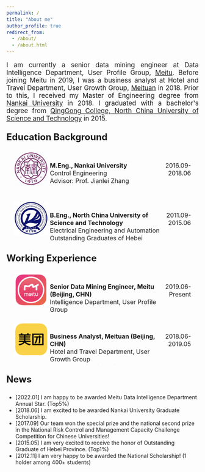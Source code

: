 ```yaml
---
permalink: /
title: "About me"
author_profile: true
redirect_from: 
  - /about/
  - /about.html
---
```


<p style="font-size: 17px; text-align: justify;">I am currently a senior data mining engineer at Data Intelligence Department, User Profile Group, <a href="https://www.meitu.com/en">Meitu</a>. Before joining Meitu in 2019, I was a business analyst at Hotel and Travel Department, User Growth Group, <a href="https://www.meituan.com/en-US/about-us">Meituan</a> in 2018. Prior to this, I received my Master of Engineering degree from <a href="https://www.nankai.edu.cn/">Nankai University</a> in 2018. I graduated with a bachelor's degree from <a href="https://www.qgxy.cn/index.html">QingGong College, North China University of Science and Technology</a> in 2015.</p>




<p style="font-size: 24px; font-weight: bold;">Education Background</p>

<html lang="en">
<head>
    <meta charset="UTF-8">
    <meta name="viewport" content="width=device-width, initial-scale=1.0">
    <title>Three Column Layout</title>
    <style>
        .container {
            display: flex;
            justify-content: space-between;
            align-items: flex-start;
            margin: 20px;
        }
        .image {
            flex: 1;
            margin-right: 4px; /* Add spacing between image and text */
        }
        .text {
            flex: 3.5;
            text-align: left;
            height: 100px; /* Fixed height */
            overflow: hidden; /* Hide overflow text */
            font-size: 16px;
            margin-top: 10px; /* Adjust top margin if needed */
        }
        .date {
            flex: 1;
            text-align: right;
            font-size: 16px;
            margin-top: 10px; /* Adjust top margin if needed */
        }
        img {
            max-width: 90px; /* Fixed width for the image */
            height: auto;
        }
    </style>
</head>
<body>
    <div class="container">
        <div class="image">
            <img src="/images/nankai.jpg" alt="nankai"> <!-- First image -->
        </div>
        <div class="text">
            <p><b>M.Eng., Nankai University</b><br>Control Engineering<br>Advisor: Prof. Jianlei Zhang</p>
        </div>
        <div class="date">
            <p>2016.09-2018.06</p>
        </div>
    </div>
    <div class="container">
        <div class="image">
            <img src="/images/qinggong.jpg" alt="qinggong"> <!-- Second image -->
        </div>
        <div class="text">
            <p><b>B.Eng., North China University of Science and Technology</b><br>Electrical Engineering and Automation<br>Outstanding Graduates of Hebei Province</p>
        </div>
        <div class="date">
            <p>2011.09-2015.06</p>
        </div>
    </div>
</body>
</html>


<p style="font-size: 24px; font-weight: bold;">Working Experience</p>

<html lang="en">
<head>
    <meta charset="UTF-8">
    <meta name="viewport" content="width=device-width, initial-scale=1.0">
    <title>Three Column Layout</title>
    <style>
        .container {
            display: flex;
            justify-content: space-between;
            align-items: flex-start;
            margin: 20px;
        }
        .image {
            flex: 1;
            margin-right: 4px; /* Add spacing between image and text */
        }
        .text {
            flex: 3.5;
            text-align: left;
            height: 100px; /* Fixed height */
            overflow: hidden; /* Hide overflow text */
            font-size: 16px;
            margin-top: 10px; /* Adjust top margin if needed */
        }
        .date {
            flex: 1;
            text-align: right;
            font-size: 16px;
            margin-top: 10px; /* Adjust top margin if needed */
        }
        img {
            max-width: 90px; /* Fixed width for the image */
            height: auto;
        }
    </style>
</head>
<body>
    <div class="container">
        <div class="image">
            <img src="/images/meitu.jpg" alt="meitu"> <!-- First image -->
        </div>
        <div class="text">
            <p><b>Senior Data Mining Engineer, Meitu (Beijing, CHN)</b><br>Intelligence Department, User Profile Group<br>Mentors: Yan Meng, Zhao Yang</p>
        </div>
        <div class="date">
            <p>2019.06-Present</p>
        </div>
    </div>
    <div class="container">
        <div class="image">
            <img src="/images/meituan.jpg" alt="meituan"> <!-- Second image -->
        </div>
        <div class="text">
            <p><b>Business Analyst, Meituan (Beijing, CHN)</b><br> Hotel and Travel Department, User Growth Group<br>Mentors: Juan Yin, Hui Chen</p>
        </div>
        <div class="date">
            <p>2018.06-2019.05</p>
        </div>
    </div>
</body>
</html>

 <p style="font-size: 24px; font-weight: bold;">News</p>
 
- [2022.01] I am happy to be awarded Meitu Data Intelligence Department Annual Star. (Top5%)
- [2018.06] I am excited to be awarded Nankai University Graduate Scholarship.
- [2017.09] Our team won the special prize and the national second prize in the National Risk Control and Management Capacity Challenge Competition for Chinese Universities!
- [2015.05] I am very excited to receive the honor of Outstanding Graduate of Hebei Province. (Top1%)
- [2012.11] I am very happy to be awarded the National Scholarship! (1 holder among 400+ students)







 
